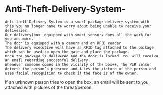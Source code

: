 # Anti-Theft-Delivery-System-
	Anti-theft Delivery System is a smart package delivery system with this you no longer have to worry about being unable to receive your deliveries.
	Our delivery(box) equipped with smart sensors does all the work for you and more.
	The door is equipped with a camera and an RFID reader.
	The delivery executive will have an RFID tag attached to the package which can be used to open the gate and place the package.
	Once the package is delivered and the door is locked. You will receive an email regarding successful delivery.
	Whenever someone comes in the vicinity of the box++, the PIR sensor detects the person’s presence and takes the picture of the person and uses facial recognition to check if the face is of the owner.
If an unknown person tries to open the box, an email will be sent to you, attached with pictures of the threat/person
